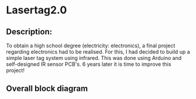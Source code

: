 # Lasertag2.0
## Description:
To obtain a high school degree (electricity: electronics), a final project regarding electronics had to be realised. For this, I had decided to build up a simple laser tag system using infrared. This was done using Arduino and self-designed IR sensor PCB's.  6 years later it is time to improve this project!

## Overall block diagram

